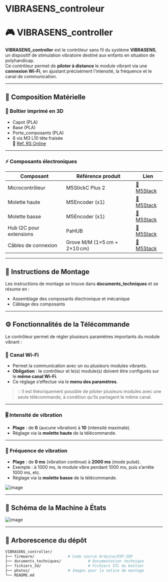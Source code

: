 # VIBRASENS_controleur

# 🎮 VIBRASENS_controller

**VIBRASENS_controller** est le contrôleur sans fil du système **VIBRASENS**, un dispositif de stimulation vibratoire destiné aux enfants en situation de polyhandicap.  
Ce contrôleur permet de **piloter à distance** le module vibrant via une **connexion Wi-Fi**, en ajustant précisément l'intensité, la fréquence et le canal de communication.

---

## 🧰 Composition Matérielle

### 🔩 Boîtier imprimé en 3D

- Capot (PLA)
- Base (PLA)
- Porte_composants (PLA)
- 8 vis M3 L10 tête fraisée  
  🔗 [Réf. RS Online](https://fr.rs-online.com/web/p/vis-a-metaux/9087485)

---

### ⚡ Composants électroniques

| Composant                | Référence produit | Lien |
|--------------------------|-------------------|------|
| Microcontrôleur          | M5StickC Plus 2   | [🔗 M5Stack](https://shop.m5stack.com/products/m5stickc-plus2-esp32-mini-iot-development-kit) |
| Molette haute            | M5Encoder (x1)    | [🔗 M5Stack](https://shop.m5stack.com/products/scroll-unit-with-hollow-shaft-encoder-ec10e1220501) |
| Molette basse            | M5Encoder (x1)    | [🔗 M5Stack](https://shop.m5stack.com/products/scroll-unit-with-hollow-shaft-encoder-ec10e1220501) |
| Hub I2C pour extensions  | PaHUB             | [🔗 M5Stack](https://shop.m5stack.com/products/i2c-hub-1-to-6-expansion-unit-pca9548apw) |
| Câbles de connexion      | Grove M/M (1×5 cm + 2×10 cm) | [🔗 M5Stack](https://shop.m5stack.com/products/4pin-buckled-grove-cable) |

---

## 🧾 Instructions de Montage

Les instructions de montage se trouve dans **documents_techniques** et se résume en : 
- Assemblage des composants électronique et mécanique
- Câblage des composants 

---

## ⚙️ Fonctionnalités de la Télécommande

Le contrôleur permet de régler plusieurs paramètres importants du module vibrant :

### 📶 Canal Wi-Fi

- Permet la communication avec un ou plusieurs modules vibrants.
- **Obligation** : le contrôleur et le(s) module(s) doivent être configurés sur le **même canal Wi-Fi**.
- Ce réglage s’effectue via le **menu des paramètres**.

> 💡 Il est théoriquement possible de piloter plusieurs modules avec une seule télécommande, à condition qu’ils partagent le même canal.

---

### 🎚️ Intensité de vibration

- **Plage** : de **0** (aucune vibration) à **10** (intensité maximale).
- Réglage via la **molette haute** de la télécommande.

---

### 🔁 Fréquence de vibration

- **Plage** : de **0 ms** (vibration continue) à **2000 ms** (mode pulsé).
- Exemple : à 1000 ms, le module vibre pendant 1000 ms, puis s’arrête 1000 ms, etc.
- Réglage via la **molette basse** de la télécommande.

![image](https://github.com/user-attachments/assets/af71a602-d572-49e3-a598-3a5eb67b4512)

---
## 🔄 Schéma de la Machine à États

![image](https://github.com/user-attachments/assets/03921408-3648-4b7a-ae5b-b0afdf741081)

--- 

## 📂 Arborescence du dépôt

```bash
VIBRASENS_controller/
├── firmware/               # Code source Arduino/ESP-IDF
├── documents_techniques/            # Documentation technique
├── fichiers_3d/                     # Fichiers STL du boîtier
├── photos/                 # Images pour la notice de montage
└── README.md
